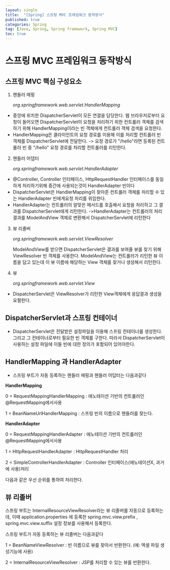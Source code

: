 ```yaml
---
layout: single
title:  "[Spring] 스프링 MVC 프레임워크 동작방식"
published: true
categories: Spring
tag: [Java, Spring, Spring framework, Spring MVC]
toc: true
---
```


# 스프링 MVC 프레임워크 동작방식

## 스프링 MVC 핵심 구성요소

1. 핸들러 매핑

   *org.springframework.web.servlet.HandlerMapping*

* 중앙에 위치한 DispatcherServlet이 모든 연결을 담당한다. 웹 브라우저로부터 요청이 들어오면 DispatcherServlet이 요청을 처리하기 위한 컨트롤러 객체를 검색하기 위해 HandlerMapping이라는 빈 객체에게 컨트롤러 객체 검색을 요청한다.
* HandlerMapping은 클라이언트의 요청 경로를 이용해 이를 처리할 컨트롤러 빈 객체를 DispatcherServlet에 전달한다. -> 요청 경로가 "/hello"라면 등록된 컨트롤러 빈 중 "/hello" 요청 경로를 처리할 컨트롤러를 리턴한다.

2. 핸들러 어댑터

   *org.springframework.web.servlet.HandlerAdapter*

* @Controller, Controller 인터페이스, HttpRequestHandler 인터페이스를 동일하게 처리하기위해 중간에 사용되는것이 HandlerAdapter 빈이다
* DispatcherServlet은 HandlerMapping이 찾아준 컨트롤러 객체를 처리할 수 있는 HandlerAdapter 빈에게요청 처리를 위임한다.
* HandlerAdapter는 컨트롤러의 알맞은 메서드를 호출해서 요청을 처리하고 그 결과를 DispatcherServlet에게 리턴한다. ->HandlerAdapter는 컨트롤러의 처리 결과를 ModelAndView 객체로 변환해서 DispatcherServlet에 리턴한다

3. 뷰 리졸버

   *org.springframework.web.servlet.ViewResolver*

   ModelAndView를 받으면 DispatcherServlet은 결과를 보여줄 뷰를 찾기 위해 ViewResolver 빈 객체를 사용한다. ModelAndView는 컨트롤러가 리턴한 뷰 이름을 담고 있는데 이 뷰 이름에 해당하는 View 객체를 찾거나 생성해서 리턴한다. 

4. 뷰

   *org.springframework.web.servlet.View*

* DispatcherServlet은 ViewResolver가 리턴한 View객체에게 응답결과 생성을 요펄한다.

## DispatcherServlet과 스프링 컨테이너

* DispatcherServlet은 전달받은 설정파일을 이용해 스프링 컨테이너를 생성한다. 그리고 그 컨테이너로부터 필요한 빈 객체를 구한다. 따라서 DispatcherServlet이 사용하는 설정 파일에 이들 빈에 대한 정의가 포함되어 있어야한다.

## HandlerMapping 과 HandlerAdapter

* 스프링 부트가 자동 등록하는 핸들러 매핑과 핸들러 어답터는 다음과같다

**HandlerMapping**

0 = RequestMappingHandlerMapping : 애노테이션 기반의 컨트롤러인 @RequestMapping에서사용

1 = BeanNameUrlHandlerMapping : 스프링 빈의 이름으로 핸들러를 찾는다.



**HandlerAdapter**

0 = RequestMappingHandlerAdapter : 애노테이션 기반의 컨트롤러인 @RequestMapping에서사용

1 = HttpRequestHandlerAdapter : HttpRequestHandler 처리

2 = SimpleControllerHandlerAdapter : Controller 인터페이스(애노테이션X, 과거에 사용)처리

다음과 같은 우선 순위를 통하여 처리한다.



## 뷰 리졸버

스프링 부트는 InternalResourceViewResolver라는 뷰 리졸버를 자동으로 등록하는데, 이때 application.properties 에 등록한 spring.mvc.view.prefix , spring.mvc.view.suffix 설정 정보를 사용해서 등록한다.

스프링 부트가 자동 등록하는 뷰 리졸버는 다음과같다

1 = BeanNameViewResolver : 빈 이름으로 뷰를 찾아서 반환한다. (예: 엑셀 파일 생성기능에 사용)

2 = InternalResourceViewResolver : JSP를 처리할 수 있는 뷰를 반환한다.